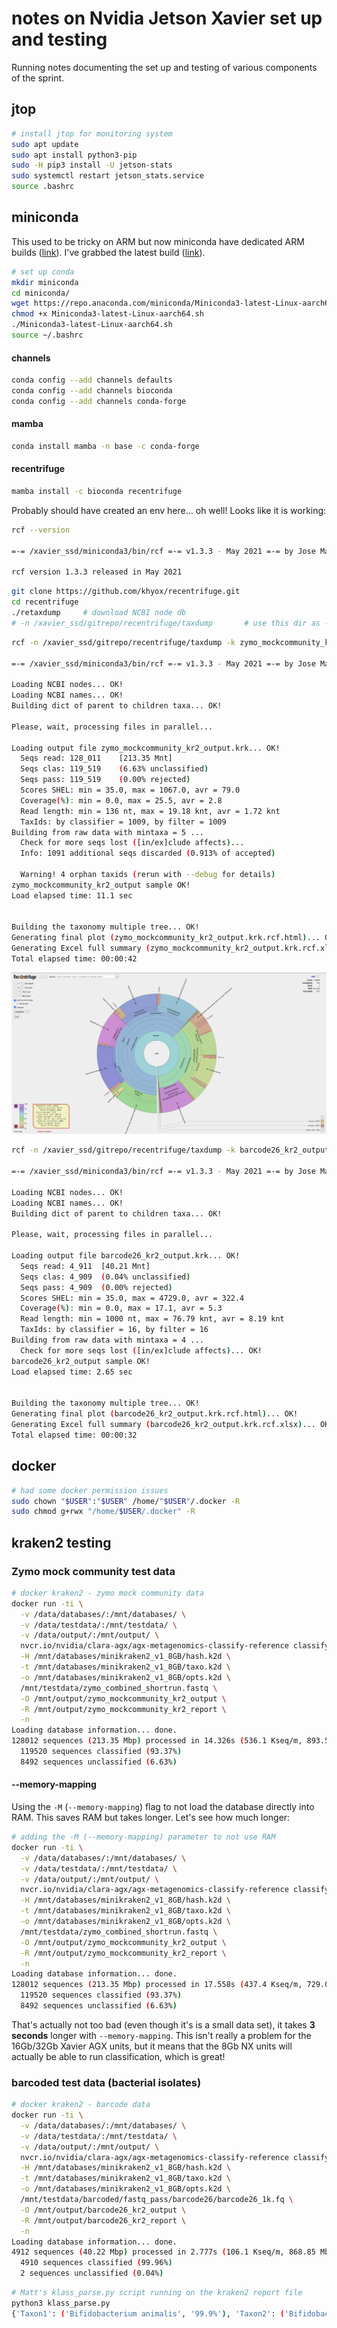 # notes on Nvidia Jetson Xavier set up and testing

Running notes documenting the set up and testing of various components of the sprint.

## jtop

```sh
# install jtop for monitoring system
sudo apt update 
sudo apt install python3-pip 
sudo -H pip3 install -U jetson-stats
sudo systemctl restart jetson_stats.service
source .bashrc 
```

## miniconda

This used to be tricky on ARM but now miniconda have dedicated ARM builds ([link](https://repo.anaconda.com/miniconda/)). I've grabbed the latest build ([link](https://repo.anaconda.com/miniconda/Miniconda3-latest-Linux-aarch64.sh)).

```sh
# set up conda
mkdir miniconda
cd miniconda/
wget https://repo.anaconda.com/miniconda/Miniconda3-latest-Linux-aarch64.sh
chmod +x Miniconda3-latest-Linux-aarch64.sh 
./Miniconda3-latest-Linux-aarch64.sh 
source ~/.bashrc
```

#### channels

```sh
conda config --add channels defaults
conda config --add channels bioconda
conda config --add channels conda-forge
```

#### mamba

```sh
conda install mamba -n base -c conda-forge
```

#### recentrifuge

```sh
mamba install -c bioconda recentrifuge
```

Probably should have created an env here... oh well! Looks like it is working:

```sh
rcf --version

=-= /xavier_ssd/miniconda3/bin/rcf =-= v1.3.3 - May 2021 =-= by Jose Manuel Martí =-=

rcf version 1.3.3 released in May 2021
```

```sh
git clone https://github.com/khyox/recentrifuge.git
cd recentrifuge
./retaxdump     # download NCBI node db
# -n /xavier_ssd/gitrepo/recentrifuge/taxdump       # use this dir as -n flag
```

```sh
rcf -n /xavier_ssd/gitrepo/recentrifuge/taxdump -k zymo_mockcommunity_kr2_output.krk

=-= /xavier_ssd/miniconda3/bin/rcf =-= v1.3.3 - May 2021 =-= by Jose Manuel Martí =-=

Loading NCBI nodes... OK! 
Loading NCBI names... OK! 
Building dict of parent to children taxa... OK! 

Please, wait, processing files in parallel...

Loading output file zymo_mockcommunity_kr2_output.krk... OK!
  Seqs read: 128_011	[213.35 Mnt]
  Seqs clas: 119_519	(6.63% unclassified)
  Seqs pass: 119_519	(0.00% rejected)
  Scores SHEL: min = 35.0, max = 1067.0, avr = 79.0
  Coverage(%): min = 0.0, max = 25.5, avr = 2.8
  Read length: min = 136 nt, max = 19.18 knt, avr = 1.72 knt
  TaxIds: by classifier = 1009, by filter = 1009
Building from raw data with mintaxa = 5 ... 
  Check for more seqs lost ([in/ex]clude affects)... 
  Info: 1091 additional seqs discarded (0.913% of accepted)

  Warning! 4 orphan taxids (rerun with --debug for details)
zymo_mockcommunity_kr2_output sample OK!
Load elapsed time: 11.1 sec


Building the taxonomy multiple tree... OK!
Generating final plot (zymo_mockcommunity_kr2_output.krk.rcf.html)... OK!
Generating Excel full summary (zymo_mockcommunity_kr2_output.krk.rcf.xlsx)... OK!
Total elapsed time: 00:00:42
```

![recentrifuge_plot](images/recentrifuge_zymodata.png)

```sh
rcf -n /xavier_ssd/gitrepo/recentrifuge/taxdump -k barcode26_kr2_output.krk 

=-= /xavier_ssd/miniconda3/bin/rcf =-= v1.3.3 - May 2021 =-= by Jose Manuel Martí =-=

Loading NCBI nodes... OK! 
Loading NCBI names... OK! 
Building dict of parent to children taxa... OK! 

Please, wait, processing files in parallel...

Loading output file barcode26_kr2_output.krk... OK!
  Seqs read: 4_911	[40.21 Mnt]
  Seqs clas: 4_909	(0.04% unclassified)
  Seqs pass: 4_909	(0.00% rejected)
  Scores SHEL: min = 35.0, max = 4729.0, avr = 322.4
  Coverage(%): min = 0.0, max = 17.1, avr = 5.3
  Read length: min = 1000 nt, max = 76.79 knt, avr = 8.19 knt
  TaxIds: by classifier = 16, by filter = 16
Building from raw data with mintaxa = 4 ... 
  Check for more seqs lost ([in/ex]clude affects)... OK!
barcode26_kr2_output sample OK!
Load elapsed time: 2.65 sec


Building the taxonomy multiple tree... OK!
Generating final plot (barcode26_kr2_output.krk.rcf.html)... OK!
Generating Excel full summary (barcode26_kr2_output.krk.rcf.xlsx)... OK!
Total elapsed time: 00:00:32
```

## docker

```sh
# had some docker permission issues
sudo chown "$USER":"$USER" /home/"$USER"/.docker -R
sudo chmod g+rwx "/home/$USER/.docker" -R
```

## kraken2 testing

### Zymo mock community test data

```sh
# docker kraken2 - zymo mock community data
docker run -ti \
  -v /data/databases/:/mnt/databases/ \
  -v /data/testdata/:/mnt/testdata/ \
  -v /data/output/:/mnt/output/ \
  nvcr.io/nvidia/clara-agx/agx-metagenomics-classify-reference classify \
  -H /mnt/databases/minikraken2_v1_8GB/hash.k2d \
  -t /mnt/databases/minikraken2_v1_8GB/taxo.k2d \
  -o /mnt/databases/minikraken2_v1_8GB/opts.k2d \
  /mnt/testdata/zymo_combined_shortrun.fastq \
  -O /mnt/output/zymo_mockcommunity_kr2_output \
  -R /mnt/output/zymo_mockcommunity_kr2_report \
  -n
Loading database information... done.
128012 sequences (213.35 Mbp) processed in 14.326s (536.1 Kseq/m, 893.55 Mbp/m).
  119520 sequences classified (93.37%)
  8492 sequences unclassified (6.63%)
```

#### --memory-mapping

Using the `-M` (`--memory-mapping`) flag to not load the database directly into RAM. This saves RAM but takes longer. Let's see how much longer:

```sh
# adding the -M (--memory-mapping) parameter to not use RAM
docker run -ti \
  -v /data/databases/:/mnt/databases/ \
  -v /data/testdata/:/mnt/testdata/ \
  -v /data/output/:/mnt/output/ \
  nvcr.io/nvidia/clara-agx/agx-metagenomics-classify-reference classify \
  -H /mnt/databases/minikraken2_v1_8GB/hash.k2d \
  -t /mnt/databases/minikraken2_v1_8GB/taxo.k2d \
  -o /mnt/databases/minikraken2_v1_8GB/opts.k2d \
  /mnt/testdata/zymo_combined_shortrun.fastq \
  -O /mnt/output/zymo_mockcommunity_kr2_output \
  -R /mnt/output/zymo_mockcommunity_kr2_report \
  -n
Loading database information... done.
128012 sequences (213.35 Mbp) processed in 17.558s (437.4 Kseq/m, 729.07 Mbp/m).
  119520 sequences classified (93.37%)
  8492 sequences unclassified (6.63%)
```

That's actually not too bad (even though it's is a small data set), it takes **3 seconds** longer with `--memory-mapping`. This isn't really a problem for the 16Gb/32Gb Xavier AGX units, but it means that the 8Gb NX units will actually be able to run classification, which is great!

### barcoded test data (bacterial isolates)

```sh
# docker kraken2 - barcode data
docker run -ti \
  -v /data/databases/:/mnt/databases/ \
  -v /data/testdata/:/mnt/testdata/ \
  -v /data/output/:/mnt/output/ \
  nvcr.io/nvidia/clara-agx/agx-metagenomics-classify-reference classify \
  -H /mnt/databases/minikraken2_v1_8GB/hash.k2d \
  -t /mnt/databases/minikraken2_v1_8GB/taxo.k2d \
  -o /mnt/databases/minikraken2_v1_8GB/opts.k2d \
  /mnt/testdata/barcoded/fastq_pass/barcode26/barcode26_1k.fq \
  -O /mnt/output/barcode26_kr2_output \
  -R /mnt/output/barcode26_kr2_report \
  -n
Loading database information... done.
4912 sequences (40.22 Mbp) processed in 2.777s (106.1 Kseq/m, 868.85 Mbp/m).
  4910 sequences classified (99.96%)
  2 sequences unclassified (0.04%)
```

```sh
# Matt's klass_parse.py script running on the kraken2 report file 
python3 klass_parse.py 
{​'Taxon1': ('Bifidobacterium animalis', '99.9%'), 'Taxon2': ('Bifidobacterium animalis subsp. animalis', '28.0%'), 'Taxon3': ('Bifidobacterium animalis subsp. animalis ATCC 25527', '7.0%')}​
```